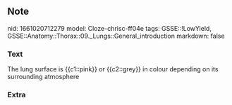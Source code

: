 ## Note
nid: 1661020712279
model: Cloze-chrisc-ff04e
tags: GSSE::!LowYield, GSSE::Anatomy::Thorax::09._Lungs::General_introduction
markdown: false

### Text
<div class='toggle'>
  The lung surface is {{c1::pink}} or {{c2::grey}} in colour
  depending on its surrounding atmosphere
</div>

### Extra

